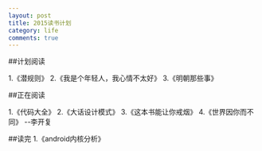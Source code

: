 ```yaml
---
layout: post
title: 2015读书计划
category: life
comments: true
---
```



##计划阅读

1.《潜规则》
2.《我是个年轻人，我心情不太好》
3.《明朝那些事》

##正在阅读

1.《代码大全》
2.《大话设计模式》
3.《这本书能让你戒烟》
4.《世界因你而不同》 --李开复

##读完
1.《android内核分析》
